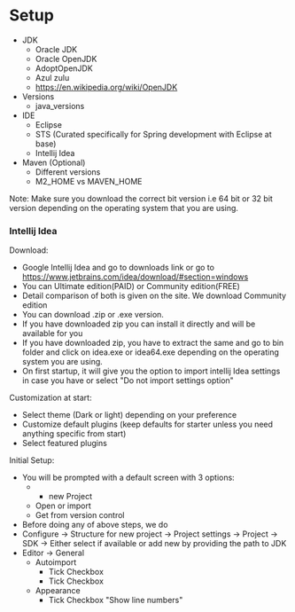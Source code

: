 # Setup

 - JDK
   - Oracle JDK
   - Oracle OpenJDK
   - AdoptOpenJDK
   - Azul zulu
   - https://en.wikipedia.org/wiki/OpenJDK
 - Versions
   - java_versions
 - IDE
   - Eclipse
   - STS (Curated specifically for Spring development with Eclipse at base)
   - Intellij Idea
 - Maven (Optional)
   - Different versions
   - M2_HOME vs MAVEN_HOME

Note: Make sure you download the correct bit version i.e 64 bit or 32 bit version depending on the operating system that you are using.


### Intellij Idea

Download:
 - Google Intellij Idea and go to downloads link or go to https://www.jetbrains.com/idea/download/#section=windows
 - You can Ultimate edition(PAID) or Community edition(FREE)
 - Detail comparison of both is given on the site. We download Community edition 
 - You can download .zip or .exe version. 
 - If you have downloaded zip you can install it directly and will be available for you
 - If you have downloaded zip, you have to extract the same and go to bin folder and click on idea.exe or idea64.exe depending on the operating system you are using.
 - On first startup, it will give you the option to import intellij Idea settings in case you have or select "Do not import settings option"

Customization at start:
 - Select theme (Dark or light) depending on your preference
 - Customize default plugins (keep defaults for starter unless you need anything specific from start)
 - Select featured plugins

Initial Setup:
 - You will be prompted with a default screen with 3 options:
    - + new Project
    - Open or import
    - Get from version control
 - Before doing any of above steps, we do 
 - Configure -> Structure for new project -> Project settings -> Project -> SDK -> Either select if available or add new by providing the path to JDK
 - Editor -> General 
   - Autoimport
     - Tick Checkbox
     - Tick Checkbox
   - Appearance
     - Tick Checkbox "Show line numbers"
